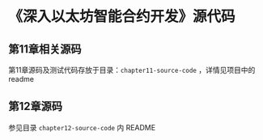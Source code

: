 # 《深入以太坊智能合约开发》源代码

## 第11章相关源码

第11章源码及测试代码存放于目录：`chapter11-source-code` ，详情见项目中的readme

## 第12章源码
参见目录 `chapter12-source-code` 内 README
